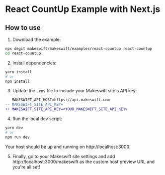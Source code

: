 # React CountUp Example with Next.js

## How to use

1. Download the example:

```bash
npx degit makeswift/makeswift/examples/react-countup react-countup
cd react-countup
```

2. Install dependencies:

```bash
yarn install
# or
npm install
```

3. Update the `.env` file to include your Makeswift site's API key:

```diff
   MAKESWIFT_API_HOST=https://api.makeswift.com
-- MAKESWIFT_SITE_API_KEY=
++ MAKESWIFT_SITE_API_KEY=<YOUR_MAKESWIFT_SITE_API_KEY>
```

4. Run the local dev script:

```bash
yarn dev
# or
npm run dev
```

Your host should be up and running on http://localhost:3000.

5. Finally, go to your Makeswift site settings and add http://localhost:3000/makeswift as the custom host preview URL and you're all set!
